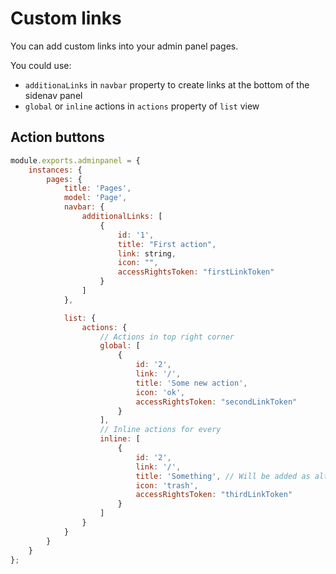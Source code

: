 # Custom links
You can add custom links into your admin panel pages.

You could use:
- `additionaLinks` in `navbar` property to create links at the bottom of the sidenav panel
- `global` or `inline` actions in `actions` property of `list` view

## Action buttons

```javascript
module.exports.adminpanel = {
    instances: {
        pages: {
            title: 'Pages',
            model: 'Page',
            navbar: {
                additionalLinks: [
                    {
                        id: '1',
                        title: "First action",
                        link: string,
                        icon: "",
                        accessRightsToken: "firstLinkToken"
                    }
                ]
            },

            list: {
                actions: {
                    // Actions in top right corner
                    global: [
                        {
                            id: '2',
                            link: '/',
                            title: 'Some new action',
                            icon: 'ok',
                            accessRightsToken: "secondLinkToken"
                        }
                    ],
                    // Inline actions for every
                    inline: [
                        {
                            id: '2',
                            link: '/',
                            title: 'Something', // Will be added as alt to img
                            icon: 'trash',
                            accessRightsToken: "thirdLinkToken"
                        }
                    ]
                }
            }
        }
    }
};
```
